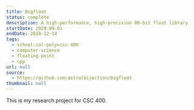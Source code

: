 ```yaml
---
title: Bigfloat
status: complete
description: A high-performance, high-precision 80-bit float library
startDate: 2020-09-01
endDate: 2020-12-14
tags:
  - school:cal-poly=csc-400
  - computer-science
  - floating-point
  - cpp
url: null
source:
  - https://github.com/astralbijection/bigfloat
thumbnail: null
---
```


This is my research project for CSC 400.
